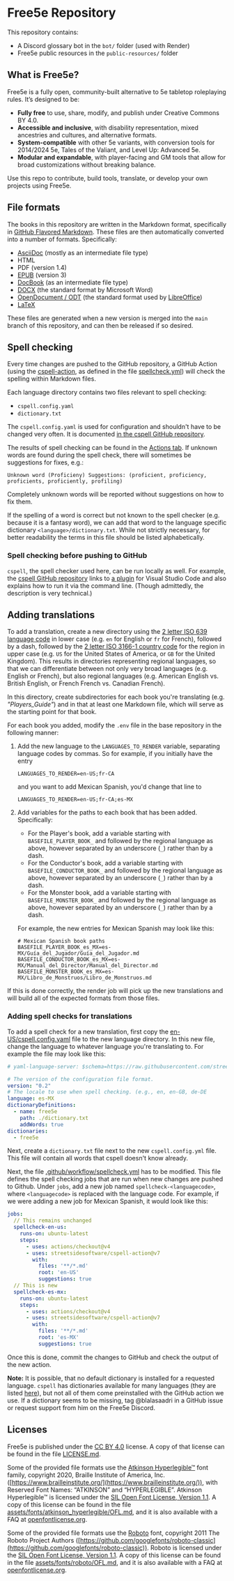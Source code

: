 # Free5e Repository
<!-- spell-checker:words BASEFILE blalasaadri Guía Jugador languagecode Libro Monstruos -->
<!-- markdownlint-disable blanks-around-fences -->

This repository contains:

- A Discord glossary bot in the `bot/` folder (used with Render)
- Free5e public resources in the `public-resources/` folder

## What is Free5e?

Free5e is a fully open, community-built alternative to 5e tabletop roleplaying rules. It’s designed to be:

- **Fully free** to use, share, modify, and publish under Creative Commons BY 4.0.
- **Accessible and inclusive**, with disability representation, mixed ancestries and cultures, and alternative formats.
- **System-compatible** with other 5e variants, with conversion tools for 2014/2024 5e, Tales of the Valiant, and Level Up: Advanced 5e.
- **Modular and expandable**, with player-facing and GM tools that allow for broad customizations without breaking balance.

Use this repo to contribute, build tools, translate, or develop your own projects using Free5e.

## File formats

The books in this repository are written in the Markdown format, specifically in [GitHub Flavored Markdown](https://docs.github.com/en/get-started/writing-on-github/getting-started-with-writing-and-formatting-on-github/basic-writing-and-formatting-syntax).
These files are then automatically converted into a number of formats.
Specifically:

- [AsciiDoc](https://asciidoc.org/) (mostly as an intermediate file type)
- HTML
- PDF (version 1.4)
- [EPUB](https://en.wikipedia.org/wiki/EPUB) (version 3)
- [DocBook](https://docbook.org/) (as an intermediate file type)
- [DOCX](https://en.wikipedia.org/wiki/Office_Open_XML) (the standard format by Microsoft Word)
- [OpenDocument / ODT](https://en.wikipedia.org/wiki/OpenDocument) (the standard format used by [LibreOffice](https://www.libreoffice.org/))
- [LaTeX](https://www.latex-project.org/)

These files are generated when a new version is merged into the `main` branch of this repository, and can then be released if so desired.

## Spell checking
Every time changes are pushed to the GitHub repository, a GitHub Action (using the [cspell-action](https://github.com/streetsidesoftware/cspell-action), as defined in the file [spellcheck.yml](./.github/workflows/spellcheck.yml)) will check the spelling within Markdown files.

Each language directory contains two files relevant to spell checking:

- `cspell.config.yaml`
- `dictionary.txt`

The `cspell.config.yaml` is used for configuration and shouldn't have to be changed very often.
It is documented [in the cspell GitHub repository](https://github.com/streetsidesoftware/cspell/tree/main/packages/cspell#customization).

The results of spell checking can be found in the [Actions tab](https://github.com/wyrmworkspublishing/free5e/actions).
If unknown words are found during the spell check, there will sometimes be suggestions for fixes, e.g.:
<!-- spell-checker:disable -->
```
Unknown word (Proficieny) Suggestions: (proficient, proficiency, proficients, proficiently, profiling)
```
<!-- spell-checker:enable -->
Completely unknown words will be reported without suggestions on how to fix them.

If the spelling of a word is correct but not known to the spell checker (e.g. because it is a fantasy word), we can add that word to the language specific dictionary `<language>/dictionary.txt`.
While not strictly necessary, for better readability the terms in this file should be listed alphabetically.

### Spell checking before pushing to GitHub
`cspell`, the spell checker used here, can be run locally as well.
For example, the [cspell GitHub repository](https://github.com/streetsidesoftware/cspell/tree/main/packages/cspell) links to [a plugin](https://marketplace.visualstudio.com/items?itemName=streetsidesoftware.code-spell-checker) for Visual Studio Code and also explains how to run it via the command line.
(Though admittedly, the description is very technical.)

<!--
This is in a code comment, since it's not relevant to most people.
But it's helpful to look up in some very specific cases.
```sh
cd en-US
# Creating a new, empty cspell config file
docker run -v $PWD:/workdir ghcr.io/streetsidesoftware/cspell:latest "init"
# Running the spell checker manually via Docker
docker run -v $PWD:/workdir ghcr.io/streetsidesoftware/cspell:latest "**/*.md"
```
-->

## Adding translations
To add a translation, create a new directory using the [2 letter ISO 639 language code](https://en.wikipedia.org/wiki/List_of_ISO_639_language_codes) in lower case (e.g. `en` for English or `fr` for French), followed by a dash, followed by the [2 letter ISO 3166-1 country code](https://en.wikipedia.org/wiki/ISO_3166-1#Codes) for the region in upper case (e.g. `US` for the United States of America, or `GB` for the United Kingdom).
This results in directories representing regional languages, so that we can differentiate between not only very broad languages (e.g. English or French), but also regional languages (e.g. American English vs. British English, or French French vs. Canadian French).

In this directory, create subdirectories for each book you're translating (e.g. _"Players_Guide"_) and in that at least one Markdown file, which will serve as the starting point for that book.

For each book you added, modify the `.env` file in the base repository in the following manner:

1. Add the new language to the `LANGUAGES_TO_RENDER` variable, separating language codes by commas. So for example, if you initially have the entry
   ```env
   LANGUAGES_TO_RENDER=en-US;fr-CA
   ```
   and you want to add Mexican Spanish, you'd change that line to
   ```env
   LANGUAGES_TO_RENDER=en-US;fr-CA;es-MX
   ```
2. Add variables for the paths to each book that has been added.
   Specifically:
   - For the Player's book, add a variable starting with `BASEFILE_PLAYER_BOOK_` and followed by the regional language as above, however separated by an underscore (`_`) rather than by a dash.
   - For the Conductor's book, add a variable starting with `BASEFILE_CONDUCTOR_BOOK_` and followed by the regional language as above, however separated by an underscore (`_`) rather than by a dash.
   - For the Monster book, add a variable starting with `BASEFILE_MONSTER_BOOK_` and followed by the regional language as above, however separated by an underscore (`_`) rather than by a dash.

   For example, the new entries for Mexican Spanish may look like this:
   ```env
   # Mexican Spanish book paths
   BASEFILE_PLAYER_BOOK_es_MX=es-MX/Guía_del_Jugador/Guía_del_Jugador.md
   BASEFILE_CONDUCTOR_BOOK_es_MX=es-MX/Manual_del_Director/Manual_del_Director.md
   BASEFILE_MONSTER_BOOK_es_MX=es-MX/Libro_de_Monstruos/Libro_de_Monstruos.md
   ```

If this is done correctly, the render job will pick up the new translations and will build all of the expected formats from those files.

### Adding spell checks for translations

To add a spell check for a new translation, first copy the [en-US/cspell.config.yaml](./en-US/cspell.config.yaml) file to the new language directory.
In this new file, change the language to whatever language you're translating to.
For example the file may look like this:
```yml
# yaml-language-server: $schema=https://raw.githubusercontent.com/streetsidesoftware/cspell/main/cspell.schema.json

# The version of the configuration file format.
version: "0.2"
# The locale to use when spell checking. (e.g., en, en-GB, de-DE
language: es-MX
dictionaryDefinitions:
  - name: free5e
    path: ./dictionary.txt
    addWords: true
dictionaries:
  - free5e
```
Next, create a `dictionary.txt` file next to the new `cspell.config.yml` file.
This file will contain all words that cspell doesn't know already.

Next, the file [.github/workflow/spellcheck.yml](./.github/workflows/spellcheck.yml) has to be modified.
This file defines the spell checking jobs that are run when new changes are pushed to Github.
Under `jobs`, add a new job named `spellcheck-<languagecode>`, where `<languagecode>` is replaced with the language code.
For example, if we were adding a new job for Mexican Spanish, it would look like this:
```yml
jobs:
  // This remains unchanged
  spellcheck-en-us:
    runs-on: ubuntu-latest
    steps:
      - uses: actions/checkout@v4
      - uses: streetsidesoftware/cspell-action@v7
        with:
          files: '**/*.md'
          root: 'en-US'
          suggestions: true
  // This is new
  spellcheck-es-mx:
    runs-on: ubuntu-latest
    steps:
      - uses: actions/checkout@v4
      - uses: streetsidesoftware/cspell-action@v7
        with:
          files: '**/*.md'
          root: 'es-MX'
          suggestions: true
```
Once this is done, commit the changes to GitHub and check the output of the new action.

<!-- markdownlint-disable descriptive-link-text -->
**Note:**
It is possible, that no default dictionary is installed for a requested language.
`cspell` has dictionaries available for many languages (they are listed [here](https://github.com/streetsidesoftware/cspell-dicts?tab=readme-ov-file#natural-language-dictionaries)), but not all of them come preinstalled with the GitHub action we use.
If a dictionary seems to be missing, tag @blalasaadri in a GitHub issue or request support from him on the Free5e Discord.
<!-- markdownlint-enable descriptive-link-text -->
<!--
Not exactly the Docker image we're using, but maybe useful nevertheless:
https://github.com/streetsidesoftware/cspell-cli/blob/main/docker/german/README.md

The available dictionaries are listed here:
https://github.com/streetsidesoftware/cspell-dicts
-->

## Licenses

Free5e is published under the [CC BY 4.0](https://creativecommons.org/licenses/by/4.0/deed) license.
A copy of that license can be found in the file [LICENSE.md](./LICENSE.md).

Some of the provided file formats use the [Atkinson Hyperlegible™](https://www.brailleinstitute.org/freefont/) font family, copyright 2020, Braille Institute of America, Inc. ([https://www.brailleinstitute.org/](https://www.brailleinstitute.org/)), with Reserved Font Names: “ATKINSON” and “HYPERLEGIBLE”.
Atkinson Hyperlegible™ is licensed under the [SIL Open Font License, Version 1.1](https://openfontlicense.org/open-font-license-official-text/).
A copy of this license can be found in the file [assets/fonts/atkinson_hyperlegible/OFL.md](./assets/fonts/atkinson_hyperlegible/OFL.md), and it is also available with a FAQ at [openfontlicense.org](https://openfontlicense.org).

Some of the provided file formats use the [Roboto](https://github.com/googlefonts/roboto-3-classic) font, copyright 2011 The Roboto Project Authors ([https://github.com/googlefonts/roboto-classic](https://github.com/googlefonts/roboto-classic)).
Roboto is licensed under the [SIL Open Font License, Version 1.1](https://openfontlicense.org/open-font-license-official-text/).
A copy of this license can be found in the file [assets/fonts/roboto/OFL.md](./assets/fonts/roboto/OFL.md), and it is also available with a FAQ at [openfontlicense.org](https://openfontlicense.org).
